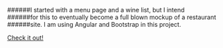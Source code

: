 ######I started with a menu page and a wine list, but I intend  
######for this to eventually become a full blown mockup of a restaurant  
######site. I am using Angular and Bootstrap in this project.

[Check it out!](https://rawgit.com/jeffbell9/Restaurant-App/master/index.html)
